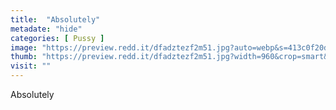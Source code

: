 ```yaml
---
title:  "Absolutely"
metadate: "hide"
categories: [ Pussy ]
image: "https://preview.redd.it/dfadztezf2m51.jpg?auto=webp&s=413c0f20d3316ff57581d6b9e192e2d4edf2746a"
thumb: "https://preview.redd.it/dfadztezf2m51.jpg?width=960&crop=smart&auto=webp&s=b81d9a59d8bae721769bdb25b1558a34e0aeafcf"
visit: ""
---
```

Absolutely
